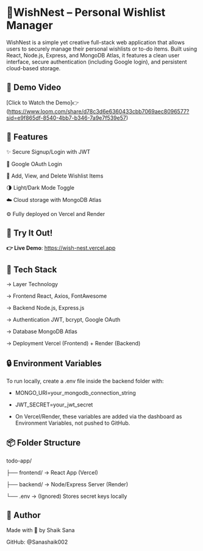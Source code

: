 # 🌟**WishNest – Personal Wishlist Manager**

WishNest is a simple yet creative full-stack web application that allows users to securely manage their personal wishlists or to-do items. Built using React, Node.js, Express, and MongoDB Atlas, it features a clean user interface, secure authentication (including Google login), and persistent cloud-based storage.

## 🎥 Demo Video
[Click to Watch the Demo]👉(https://www.loom.com/share/d78c3d6e6360433cbb7069aec8096577?sid=e9f865df-8540-4bb7-b346-7a9e7f539e57)

## **🚀 Features**
✨ Secure Signup/Login with JWT

🔐 Google OAuth Login

📝 Add, View, and Delete Wishlist Items

🌗 Light/Dark Mode Toggle

☁️ Cloud storage with MongoDB Atlas

⚙️ Fully deployed on Vercel and Render

## **🧪 Try It Out!**

  **👉 Live Demo**: https://wish-nest.vercel.app

## **🔧 Tech Stack**
  -> Layer	Technology
  
  -> Frontend	React, Axios, FontAwesome
  
  -> Backend	Node.js, Express.js
  
  -> Authentication	JWT, bcrypt, Google OAuth
  
  -> Database	MongoDB Atlas
  
  -> Deployment	Vercel (Frontend) + Render (Backend)

## **🔒 Environment Variables**
To run locally, create a .env file inside the backend folder with:

  - MONGO_URI=your_mongodb_connection_string
  
  - JWT_SECRET=your_jwt_secret
    
  - On Vercel/Render, these variables are added via the dashboard as Environment Variables, not pushed to GitHub.

## **📦 Folder Structure**

  todo-app/
  
  ├── frontend/      → React App (Vercel)
  
  ├── backend/       → Node/Express Server (Render)
  
  └── .env           → (Ignored) Stores secret keys locally
  
## **🤝 Author**

Made with 💙 by Shaik Sana

GitHub: @Sanashaik002

